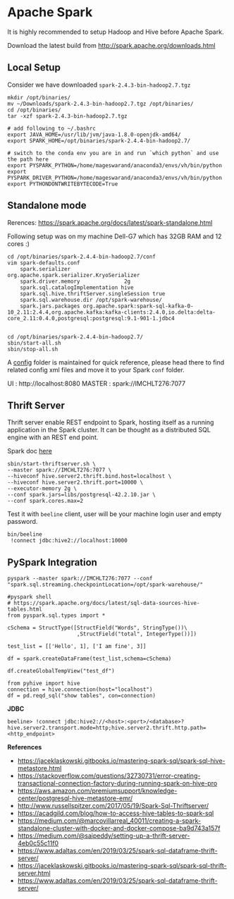 # Apache Spark
It is highly recommended to setup Hadoop and Hive before Apache Spark.

Download the latest build from http://spark.apache.org/downloads.html

## Local Setup
Consider we have downloaded  `spark-2.4.3-bin-hadoop2.7.tgz`

```
mkdir /opt/binaries/
mv ~/Downloads/spark-2.4.3-bin-hadoop2.7.tgz /opt/binaries/
cd /opt/binaries/
tar -xzf spark-2.4.3-bin-hadoop2.7.tgz

# add following to ~/.bashrc
export JAVA_HOME=/usr/lib/jvm/java-1.8.0-openjdk-amd64/
export SPARK_HOME=/opt/binaries/spark-2.4.4-bin-hadoop2.7/

# switch to the conda env you are in and run `which python` and use the path here
export PYSPARK_PYTHON=/home/mageswarand/anaconda3/envs/vh/bin/python
export PYSPARK_DRIVER_PYTHON=/home/mageswarand/anaconda3/envs/vh/bin/python
export PYTHONDONTWRITEBYTECODE=True
```

## Standalone mode

Rerences: https://spark.apache.org/docs/latest/spark-standalone.html

Following setup was on my machine Dell-G7 which has 32GB RAM and 12 cores :)

```
cd /opt/binaries/spark-2.4.4-bin-hadoop2.7/conf
vim spark-defaults.conf
    spark.serializer                 org.apache.spark.serializer.KryoSerializer
    spark.driver.memory              2g
    spark.sql.catalogImplementation hive
    spark.sql.hive.thriftServer.singleSession true
    spark.sql.warehouse.dir /opt/spark-warehouse/
    spark.jars.packages org.apache.spark:spark-sql-kafka-0-10_2.11:2.4.4,org.apache.kafka:kafka-clients:2.4.0,io.delta:delta-core_2.11:0.4.0,postgresql:postgresql:9.1-901-1.jdbc4


cd /opt/binaries/spark-2.4.4-bin-hadoop2.7/
sbin/start-all.sh
sbin/stop-all.sh
```

A [config](conf) folder is maintained for quick reference, please head there to find related config xml files and move it to your
Spark `conf` folder.  

UI      : http://localhost:8080
MASTER  : spark://IMCHLT276:7077 


## Thrift Server
Thrift server enable REST endpoint to Spark, hosting itself as a running application in the
Spark cluster. It can be thought as a distributed SQL engine with an REST end point.
  
Spark doc [here](https://spark.apache.org/docs/latest/sql-distributed-sql-engine.html)

```
sbin/start-thriftserver.sh \
--master spark://IMCHLT276:7077 \
--hiveconf hive.server2.thrift.bind.host=localhost \
--hiveconf hive.server2.thrift.port=10000 \
--executor-memory 2g \
--conf spark.jars=libs/postgresql-42.2.10.jar \
--conf spark.cores.max=2
```

Test it with `beeline` client, user will be your machine login user and empty password.
 
```
bin/beeline
 !connect jdbc:hive2://localhost:10000

```

## PySpark Integration

`pyspark --master spark://IMCHLT276:7077 --conf "spark.sql.streaming.checkpointLocation=/opt/spark-warehouse/"`


```shell script
#pyspark shell
# https://spark.apache.org/docs/latest/sql-data-sources-hive-tables.html
from pyspark.sql.types import *

cSchema = StructType([StructField("Words", StringType())\
                      ,StructField("total", IntegerType())])

test_list = [['Hello', 1], ['I am fine', 3]]

df = spark.createDataFrame(test_list,schema=cSchema) 

df.createGlobalTempView("test_df")

from pyhive import hive
connection = hive.connection(host="localhost")
df = pd.reqd_sql("show tables", con=connection)
```

**JDBC**

```
beeline> !connect jdbc:hive2://<host>:<port>/<database>?hive.server2.transport.mode=http;hive.server2.thrift.http.path=<http_endpoint>
```


**References**

- https://jaceklaskowski.gitbooks.io/mastering-spark-sql/spark-sql-hive-metastore.html
- https://stackoverflow.com/questions/32730731/error-creating-transactional-connection-factory-during-running-spark-on-hive-pro
- https://aws.amazon.com/premiumsupport/knowledge-center/postgresql-hive-metastore-emr/
- http://www.russellspitzer.com/2017/05/19/Spark-Sql-Thriftserver/
- https://acadgild.com/blog/how-to-access-hive-tables-to-spark-sql
- https://medium.com/@marcovillarreal_40011/creating-a-spark-standalone-cluster-with-docker-and-docker-compose-ba9d743a157f
- https://medium.com/@saipeddy/setting-up-a-thrift-server-4eb0c55c11f0
- https://www.adaltas.com/en/2019/03/25/spark-sql-dataframe-thrift-server/
- https://jaceklaskowski.gitbooks.io/mastering-spark-sql/spark-sql-thrift-server.html
- https://www.adaltas.com/en/2019/03/25/spark-sql-dataframe-thrift-server/